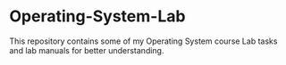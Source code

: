 # Operating-System-Lab
This repository contains some of my Operating System course Lab tasks and lab manuals for better understanding.
